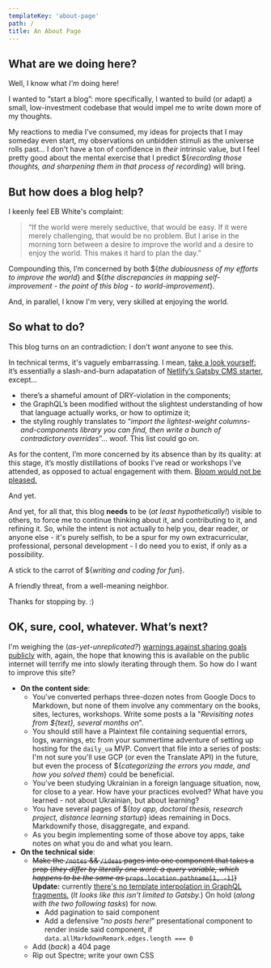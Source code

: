 ```yaml
---
templateKey: 'about-page'
path: /
title: An About Page
---
```


## What are we doing here?

Well, I know what _I'm_ doing here!

I wanted to “start a blog”: more specifically, I wanted to build (or adapt) a small, low-investment codebase that would impel me to write down more of my thoughts. 

My reactions to media I've consumed, my ideas for projects that I may someday even start, my observations on unbidden stimuli as the universe rolls past... I don't have a ton of confidence in _their_ intrinsic value, but I feel pretty good about the mental exercise that I predict ${_recording those thoughts, and sharpening them in that process of recording_} will bring. 

## But how does a blog help?

I keenly feel EB White's complaint: 

> “If the world were merely seductive, that would be easy. If it were merely challenging, that would be no problem. But I arise in the morning torn between a desire to improve the world and a desire to enjoy the world. This makes it hard to plan the day.”

Compounding this, I’m concerned by both ${_the dubiousness of my efforts to improve the world_} and ${_the discrepancies in mapping self-improvement - the point of this blog - to world-improvement_}. 

And, in parallel, I know I'm very, very skilled at enjoying the world.

## So what to do? 

This blog turns on an contradiction: I don't _want_ anyone to see this. 

In technical terms, it's vaguely embarrassing. I mean, [take a look yourself:](https://github.com/ypaulsussman/learning-log) it’s essentially a slash-and-burn adapatation of [Netlify’s Gatsby CMS starter](https://github.com/netlify-templates/gatsby-starter-netlify-cms), except...
* there’s a shameful amount of DRY-violation in the components; 
* the GraphQL’s been modified without the slightest understanding of how that language actually works, or how to optimize it; 
* the styling roughly translates to “_import the lightest-weight columns-and-components library you can find, then write a bunch of contradictory overrides_”... woof. This list could go on. 

As for the content, I’m more concerned by its absence than by its quality: at this stage, it’s mostly distillations of books I’ve read or workshops I’ve attended, as opposed to actual engagement with them. [Bloom would not be pleased.](https://cft.vanderbilt.edu/guides-sub-pages/blooms-taxonomy/) 

And yet.

And yet, for all that, this blog **needs** to be (_at least hypothetically!_) visible to others, to force me to continue thinking about it, and contributing to it, and refining it. So, while the intent is not actually to help you, dear reader, or anyone else - it's purely selfish, to be a spur for my own extracurricular, professional, personal development - I do need you to exist, if only as a possibility. 

A stick to the carrot of ${_writing and coding for fun_}. 

A friendly threat, from a well-meaning neighbor.

Thanks for stopping by. :)

## OK, sure, cool, whatever. What’s next?

I'm weighing the (_as-yet-unreplicated?_) [warnings against sharing goals publicly](http://www.psych.nyu.edu/gollwitzer/09_Gollwitzer_Sheeran_Seifert_Michalski_When_Intentions_.pdf) with, again, the hope that knowing this is available on the public internet will terrify me into slowly iterating through them. So how do I want to improve this site?

* **On the content side**: 
    * You've converted perhaps three-dozen notes from Google Docs to Markdown, but none of them involve any commentary on the books, sites, lectures, workshops. Write some posts a la "_Revisiting notes from ${text}, several months on_".
    * You should still have a Plaintext file containing sequential errors, logs, warnings, etc from your summertime adventure of setting up hosting for the `daily_ua` MVP. Convert that file into a series of posts: I'm not sure you'll use GCP (or even the Translate API) in the future, but even the process of ${_categorizing the errors you made, and how you solved them_} could be beneficial.
    * You've been studying Ukrainian in a foreign language situation, now, for close to a year. How have your practices evolved? What have you learned - not about Ukrainian, but about learning?
    * You have several pages of ${_toy app, doctoral thesis, research project, distance learning startup_} ideas remaining in Docs. Markdownify those, disaggregate, and expand.
    * As you begin implementing some of those above toy apps, take notes on what you do and what you learn.
* **On the technical side**:
    * ~~Make the `/notes` && `/ideas` pages into one component that takes a prop (_they differ by literally one word: a query variable, which happens to be the same as_ `props.location.pathname[1, -1]`)~~ **Update:** currently [there's no template interpolation in GraphQL fragments.](https://github.com/gatsbyjs/gatsby/issues/5069) (_It looks like this isn't limited to Gatsby._) On hold (_along with the two following tasks_) for now.
        * Add pagination to said component
        * Add a defensive “_no posts here!_” presentational component to render inside said component, if `data.allMarkdownRemark.edges.length === 0`
    * Add (_back_) a 404 page
    * Rip out Spectre; write your own CSS
